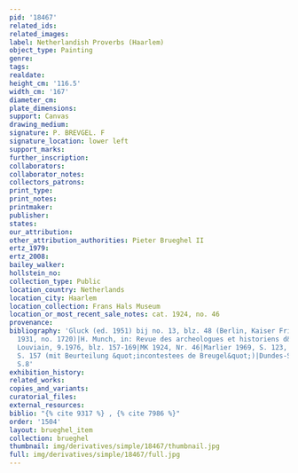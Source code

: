 ```yaml
---
pid: '18467'
related_ids: 
related_images: 
label: Netherlandish Proverbs (Haarlem)
object_type: Painting
genre: 
tags: 
realdate: 
height_cm: '116.5'
width_cm: '167'
diameter_cm: 
plate_dimensions: 
support: Canvas
drawing_medium: 
signature: P. BREVGEL. F
signature_location: lower left
support_marks: 
further_inscription: 
collaborators: 
collaborator_notes: 
collectors_patrons: 
print_type: 
print_notes: 
printmaker: 
publisher: 
states: 
our_attribution: 
other_attribution_authorities: Pieter Brueghel II
ertz_1979: 
ertz_2008: 
bailey_walker: 
hollstein_no: 
collection_type: Public
location_country: Netherlands
location_city: Haarlem
location_collection: Frans Hals Museum
location_or_most_recent_sale_notes: cat. 1924, no. 46
provenance: 
bibliography: 'Gluck (ed. 1951) bij no. 13, blz. 48 (Berlin, Kaiser Friedrich Museum|cat.
  1931, no. 1720)|H. Munch, in: Revue des archeologues et historiens d&apos;art de
  Louviain, 9.1976, blz. 157-169|MK 1924, Nr. 46|Marlier 1969, S. 123, N. 3|Mund 1976,
  S. 157 (mit Beurteilung &quot;incontestees de Breugel&quot;)|Dundes-Stibbe 1981,
  S.8'
exhibition_history: 
related_works: 
copies_and_variants: 
curatorial_files: 
external_resources: 
biblio: "{% cite 9317 %} , {% cite 7986 %}"
order: '1504'
layout: brueghel_item
collection: brueghel
thumbnail: img/derivatives/simple/18467/thumbnail.jpg
full: img/derivatives/simple/18467/full.jpg
---
```

